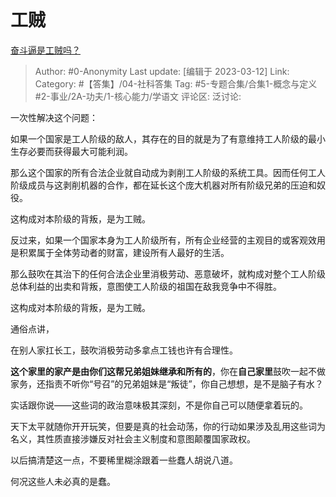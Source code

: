 # 工贼
[奋斗逼是工贼吗？](https://www.zhihu.com/question/319773116/answer/2931151018)

> Author: #0-Anonymity
> Last update: [编辑于 2023-03-12]
> Link:
> Category: #【答集】/04-社科答集
> Tag: #5-专题合集/合集1-概念与定义 #2-事业/2A-功夫/1-核心能力/学语文
> 评论区:
> 泛讨论:

一次性解决这个问题：

如果一个国家是工人阶级的敌人，其存在的目的就是为了有意维持工人阶级的最小生存必要而获得最大可能利润。

那么这个国家的所有合法企业就自动成为剥削工人阶级的系统工具。因而任何工人阶级成员与这剥削机器的合作，都在延长这个庞大机器对所有阶级兄弟的压迫和奴役。

这构成对本阶级的背叛，是为工贼。

反过来，如果一个国家本身为工人阶级所有，所有企业经营的主观目的或客观效用是积累属于全体劳动者的财富，建设所有人最好的生活。

那么鼓吹在其治下的任何合法企业里消极劳动、恶意破坏，就构成对整个工人阶级总体利益的出卖和背叛，意图使工人阶级的祖国在敌我竞争中不得胜。

这构成对本阶级的背叛，是为工贼。

通俗点讲，

在别人家扛长工，鼓吹消极劳动多拿点工钱也许有合理性。

**这个家里的家产是由你们这帮兄弟姐妹继承和所有的**，你在**自己家里**鼓吹一起不做家务，还指责不听你“号召”的兄弟姐妹是“叛徒”，你自己想想，是不是脑子有水？

实话跟你说——这些词的政治意味极其深刻，不是你自己可以随便拿着玩的。

天下太平就随你开开玩笑，但要是真的社会动荡，你的行动如果涉及乱用这些词为名义，其性质直接涉嫌反对社会主义制度和意图颠覆国家政权。

以后搞清楚这一点，不要稀里糊涂跟着一些蠢人胡说八道。

何况这些人未必真的是蠢。
